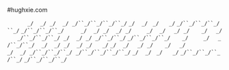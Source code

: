 #hughxie.com

&nbsp;&nbsp;&nbsp;&nbsp;&nbsp;&nbsp;&nbsp;&nbsp;&nbsp;&nbsp;&nbsp;&nbsp;`_/`&nbsp;&nbsp;&nbsp;&nbsp;`_/`&nbsp;&nbsp;`_/`&nbsp;&nbsp;&nbsp;&nbsp;`_/`&nbsp;&nbsp;`_/``_/``_/``_/``_/`&nbsp;`_/`&nbsp;&nbsp;&nbsp;&nbsp;`_/`&nbsp;&nbsp;&nbsp;`_/`&nbsp;&nbsp;&nbsp;&nbsp;&nbsp;&nbsp;`_/`&nbsp;`_/``_/``_/``_/``_/`&nbsp;`_/``_/``_/``_/`
&nbsp;&nbsp;&nbsp;&nbsp;&nbsp;&nbsp;&nbsp;&nbsp;&nbsp;`_/`&nbsp;&nbsp;&nbsp;&nbsp;`_/`&nbsp;&nbsp;`_/`&nbsp;&nbsp;&nbsp;&nbsp;`_/`&nbsp;&nbsp;`_/`&nbsp;&nbsp;&nbsp;&nbsp;&nbsp;&nbsp;&nbsp;&nbsp;&nbsp;`_/`&nbsp;&nbsp;&nbsp;&nbsp;`_/`&nbsp;&nbsp;&nbsp;&nbsp;&nbsp;`_/`&nbsp;&nbsp;`_/`&nbsp;&nbsp;&nbsp;&nbsp;&nbsp;&nbsp;&nbsp;`_/`&nbsp;&nbsp;&nbsp;&nbsp;&nbsp;`_/`
&nbsp;&nbsp;&nbsp;&nbsp;&nbsp;&nbsp;`_/``_/``_/``_/`&nbsp;&nbsp;`_/`&nbsp;&nbsp;&nbsp;&nbsp;`_/`&nbsp;&nbsp;`_/`&nbsp;&nbsp;`_/``_/``_/`&nbsp;`_/``_/``_/``_/`&nbsp;&nbsp;&nbsp;&nbsp;&nbsp;&nbsp;&nbsp;`_/`&nbsp;&nbsp;&nbsp;&nbsp;&nbsp;&nbsp;&nbsp;&nbsp;&nbsp;`_/`&nbsp;&nbsp;&nbsp;&nbsp;&nbsp;`_/``_/``_/`
&nbsp;&nbsp;&nbsp;`_/`&nbsp;&nbsp;&nbsp;&nbsp;`_/`&nbsp;&nbsp;`_/`&nbsp;&nbsp;&nbsp;&nbsp;`_/`&nbsp;&nbsp;`_/`&nbsp;&nbsp;&nbsp;&nbsp;&nbsp;&nbsp;`_/`&nbsp;`_/`&nbsp;&nbsp;&nbsp;&nbsp;`_/`&nbsp;&nbsp;&nbsp;&nbsp;&nbsp;`_/`&nbsp;&nbsp;`_/`&nbsp;&nbsp;&nbsp;&nbsp;&nbsp;&nbsp;&nbsp;`_/`&nbsp;&nbsp;&nbsp;&nbsp;&nbsp;`_/`
`_/`&nbsp;&nbsp;&nbsp;&nbsp;`_/`&nbsp;&nbsp;`_/``_/``_/``_/`&nbsp;&nbsp;`_/``_/``_/``_/``_/`&nbsp;`_/`&nbsp;&nbsp;&nbsp;&nbsp;`_/`&nbsp;&nbsp;&nbsp;`_/`&nbsp;&nbsp;&nbsp;&nbsp;&nbsp;&nbsp;`_/`&nbsp;`_/``_/``_/``_/``_/`&nbsp;`_/``_/``_/``_/`
